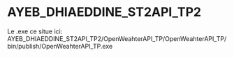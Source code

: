 # AYEB_DHIAEDDINE_ST2API_TP2

Le .exe ce situe ici: AYEB_DHIAEDDINE_ST2API_TP2/OpenWeahterAPI_TP/OpenWeahterAPI_TP/bin/publish/OpenWeahterAPI_TP.exe 
